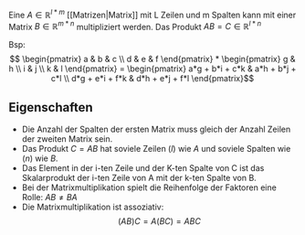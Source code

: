 Eine $A\in\mathbb{R}^{l*m}$ [[Matrizen|Matrix]] mit L Zeilen und m Spalten kann mit einer Matrix $B\in\mathbb{R}^{m*n}$
multipliziert werden. Das Produkt $AB = C \in\mathbb{R}^{l*n}$

Bsp:
$$
\begin{pmatrix} 
  a & b & c \\  
  d & e & f
\end{pmatrix} * 
\begin{pmatrix}
g & h \\
i & j \\
k & l
\end{pmatrix} = \begin{pmatrix}
a*g + b*i + c*k & a*h + b*j + c*l \\
d*g + e*i + f*k & d*h + e*j + f*l
\end{pmatrix}$$
## Eigenschaften
* Die Anzahl der Spalten der ersten Matrix muss gleich der Anzahl Zeilen der zweiten Matrix sein.
* Das Produkt $C = AB$ hat soviele Zeilen $(l)$ wie $A$ und soviele Spalten wie $(n)$ wie $B$.
* Das Element in der i-ten Zeile und der K-ten Spalte von C ist das Skalarprodukt der i-ten Zeile von A mit der k-ten Spalte von B.
* Bei der Matrixmultiplikation spielt die Reihenfolge der Faktoren eine Rolle: $AB\neq BA$
* Die Matrixmultiplikation ist assoziativ:
$$(AB)C=A(BC)=ABC$$

